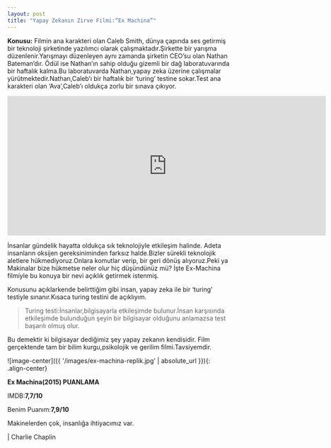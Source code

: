 ```yaml
---
layout: post
title: "Yapay Zekanın Zirve Filmi:”Ex Machina”"
---
```


**Konusu:** Filmin ana karakteri olan Caleb Smith, dünya çapında ses getirmiş bir teknoloji şirketinde yazılımcı olarak çalışmaktadır.Şirkette bir yarışma düzenlenir.Yarışmayı düzenleyen aynı zamanda şirketin CEO’su olan Nathan Bateman’dır.
Ödül ise Nathan’ın sahip olduğu gizemli bir dağ laboratuvarında bir haftalık kalma.Bu laboratuvarda Nathan,yapay zeka üzerine çalışmalar yürütmektedir.Nathan,Caleb’ı bir haftalık bir ‘turing’ testine sokar.Test ana karakteri olan ‘Ava’,Caleb’ı oldukça zorlu bir sınava çıkıyor.

<center>
<iframe width="720" height="315" src="https://www.youtube.com/embed/EoQuVnKhxaM" frameborder="0" allowfullscreen></iframe>
</center>

İnsanlar gündelik hayatta oldukça sık teknolojiyle etkileşim halinde.
Adeta insanların oksijen gereksiniminden farksız halde.Bizler sürekli teknolojik aletlere hükmediyoruz.Onlara komutlar verip, bir geri dönüş alıyoruz.Peki ya Makinalar bize hükmetse neler olur hiç düşündünüz mü?
İşte Ex-Machina filmiyle bu konuya bir nevi açıklık getirmek istenmiş.

Konusunu açıklarkende belirttiğim gibi insan, yapay zeka ile bir ‘turing’ testiyle sınanır.Kısaca turing testini de açıklıyım.

> Turing testi:İnsanlar,bilgisayarla etkileşimde bulunur.İnsan karşısında etkileşimde bulunduğun şeyin bir bilgisayar olduğunu anlamazsa test başarılı olmuş olur.

Bu demektir ki bilgisayar dediğimiz şey yapay zekanın kendisidir.
Film gerçektende tam bir bilim kurgu,psikolojik ve gerilim filmi.Tavsiyemdir.

![image-center]({{ '/images/ex-machina-replik.jpg' | absolute_url }}){: .align-center}

**Ex Machina(2015) PUANLAMA**

IMDB:**7,7/10**

Benim Puanım:**7,9/10**

Makinelerden çok, insanlığa ihtiyacımız var.

| Charlie Chaplin